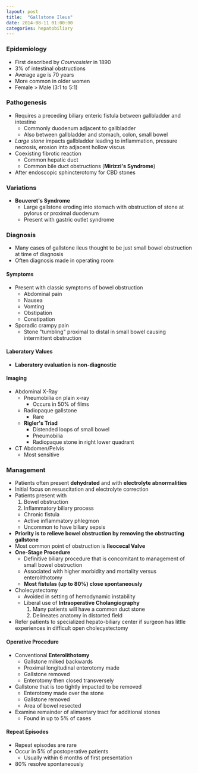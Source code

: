 ```yaml
---
layout: post
title:  "Gallstone Ileus"
date: 2014-08-11 01:00:00
categories: hepatobiliary
---
```


### Epidemiology

* First described by *Courvosisier* in 1890
* 3% of intestinal obstructions
* Average age is 70 years
* More common in older women
* Female > Male (3:1 to 5:1)

### Pathogenesis

* Requires a preceding biliary enteric fistula between gallbladder and intestine
  * Commonly duodenum adjacent to gallbladder
  * Also between gallbladder and stomach, colon, small bowel
* *Large stone* impacts gallbladder leading to inflammation, pressure necrosis, erosion into adjacent hollow viscus
* Coexisting fibrotic reaction
  * Common hepatic duct
  * Common bile duct obstructions (**Mirizzi\'s Syndrome**)
* After endoscopic sphincterotomy for CBD stones

### Variations

* **Bouveret\'s Syndrome**
  * Large gallstone eroding into stomach with obstruction of stone at pylorus or proximal duodenum
  * Present with gastric outlet syndrome
  
### Diagnosis

* Many cases of gallstone ileus thought to be just small bowel obstruction at time of diagnosis
* Often diagnosis made in operating room

#### Symptoms
* Present with classic symptoms of bowel obstruction
  * Abdominal pain
  * Nausea
  * Vomting
  * Obstipation
  * Constipation
* Sporadic crampy pain
  * Stone \"tumbling\" proximal to distal in small bowel causing intermittent obstruction

#### Laboratory Values
* **Laboratory evaluation is non-diagnostic**

#### Imaging
* Abdominal X-Ray
  * Pneumobilia on plain x-ray
    * Occurs in 50% of films
  * Radiopaque gallstone
    * Rare
  * **Rigler\'s Triad**
    * Distended loops of small bowel
    * Pneumobilia
    * Radiopaque stone in right lower quadrant
* CT Abdomen/Pelvis
  * Most sensitive

### Management

* Patients often present **dehydrated** and with **electrolyte abnormalities**
* Initial focus on resuscitation and electrolyte correction
* Patients present with
  1. Bowel obstruction
  1. Inflammatory biliary process
    * Chronic fistula
    * Active inflammatory phlegmon
    * Uncommon to have biliary sepsis
* **Priority is to relieve bowel obstruction by removing the obstructing gallstone**
* Most common point of obstruction is **Ileocecal Valve**
* **One-Stage Procedure**
  * Definitive biliary procedure that is concomitant to management of small bowel obstruction
  * Associated with higher morbidity and mortality versus enterolithotomy
  * **Most fistulas (up to 80%) close spontaneously**
* Cholecystectomy
  * Avoided in setting of hemodynamic instability
  * Liberal use of **Intraoperative Cholangiography**
    1. Many patients will have a common duct stone
    1. Delineates anatomy in distorted field
* Refer patients to specialized hepato-biliary center if surgeon has little experiences in difficult open cholecystectomy

#### Operative Procedure

* Conventional **Enterolithotomy**
  * Gallstone milked backwards
  * Proximal longitudinal enterotomy made
  * Gallstone removed
  * Enterotomy then closed transversely
* Gallstone that is too tightly impacted to be removed
  * Enterotomy made over the stone
  * Gallstone removed
  * Area of bowel resected
* Examine remainder of alimentary tract for additional stones
  * Found in up to 5% of cases
 
#### Repeat Episodes

* Repeat episodes are rare
* Occur in 5% of postoperative patients
  * Usually within 6 months of first presentation
* 80% resolve spontaneously
